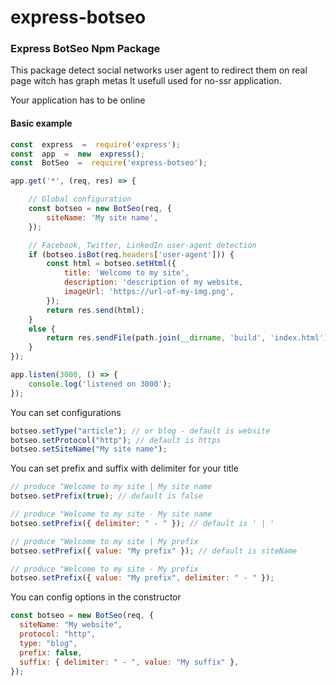 # express-botseo

### Express BotSeo Npm Package

This package detect social networks user agent to redirect them on real page witch has graph metas
It usefull used for no-ssr application.

Your application has to be online

#### Basic example

```js
const  express  =  require('express');
const  app  =  new  express();
const  BotSeo  =  require('express-botseo');

app.get('*', (req, res) => {

    // Global configuration
    const botseo = new BotSeo(req, {
        siteName: 'My site name',
    });

    // Facebook, Twitter, LinkedIn user-agent detection
    if (botseo.isBot(req.headers['user-agent'])) {
        const html = botseo.setHtml({
            title: 'Welcome to my site',
            description: 'description of my website,
            imageUrl: 'https://url-of-my-img.png',
        });
        return res.send(html);
    }
    else {
        return res.sendFile(path.join(__dirname, 'build', 'index.html'));
    }
});

app.listen(3000, () => {
    console.log('listened on 3000');
});
```

You can set configurations

```js
botseo.setType("article"); // or blog - default is website
botseo.setProtocol("http"); // default is https
botseo.setSiteName("My site name");
```

You can set prefix and suffix with delimiter for your title

```js
// produce "Welcome to my site | My site name
botseo.setPrefix(true); // default is false

// produce "Welcome to my site - My site name
botseo.setPrefix({ delimiter: " - " }); // default is ' | '

// produce "Welcome to my site | My prefix
botseo.setPrefix({ value: "My prefix" }); // default is siteName

// produce "Welcome to my site - My prefix
botseo.setPrefix({ value: "My prefix", delimiter: " - " });
```

You can config options in the constructor

```js
const botseo = new BotSeo(req, {
  siteName: "My website",
  protocol: "http",
  type: "blog",
  prefix: false,
  suffix: { delimiter: " - ", value: "My suffix" },
});
```
